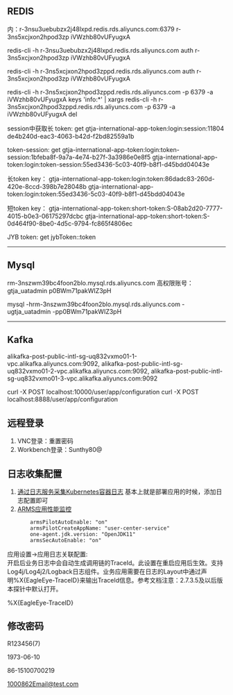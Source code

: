 ## REDIS
内：r-3nsu3uebubzx2j48lxpd.redis.rds.aliyuncs.com:6379
r-3ns5xcjxon2hpod3zp
iVWzhb80vUFyugxA

redis-cli -h r-3nsu3uebubzx2j48lxpd.redis.rds.aliyuncs.com
auth r-3ns5xcjxon2hpod3zp iVWzhb80vUFyugxA

redis-cli -h r-3ns5xcjxon2hpod3zppd.redis.rds.aliyuncs.com
auth r-3ns5xcjxon2hpod3zp iVWzhb80vUFyugxA

redis-cli -h r-3ns5xcjxon2hpod3zppd.redis.rds.aliyuncs.com -p 6379 -a iVWzhb80vUFyugxA keys 'info:*' | xargs redis-cli -h r-3ns5xcjxon2hpod3zppd.redis.rds.aliyuncs.com -p 6379 -a iVWzhb80vUFyugxA del

session中获取长 token:
get gtja-international-app-token:login:session:11804
de4b240d-eac3-4063-b42d-f2bd82559a1b

token-session:
get gtja-international-app-token:login:token-session:1bfeba8f-9a7a-4e74-b27f-3a3986e0e8f5
gtja-international-app-token:login:token-session:55ed3436-5c03-40f9-b8f1-d45bdd04043e

长token key：
gtja-international-app-token:login:token:86dadc83-260d-420e-8ccd-398b7e28048b
gtja-international-app-token:login:token:55ed3436-5c03-40f9-b8f1-d45bdd04043e

短token key：
gtja-international-app-token:short-token:S-08ab2d20-7777-4015-b0e3-06175297dcbc
gtja-international-app-token:short-token:S-0d464f90-8be0-4d5c-9794-fc865f4806ec

JYB token:
get jybToken::token

---------

## Mysql


rm-3nszwm39bc4foon2blo.mysql.rds.aliyuncs.com
高权限账号：
gtja_uatadmin
p0BWm71pakWIZ3pH

mysql -hrm-3nszwm39bc4foon2blo.mysql.rds.aliyuncs.com -ugtja_uatadmin -pp0BWm71pakWIZ3pH

----------

## Kafka
alikafka-post-public-intl-sg-uq832vxmo01-1-vpc.alikafka.aliyuncs.com:9092,
alikafka-post-public-intl-sg-uq832vxmo01-2-vpc.alikafka.aliyuncs.com:9092,
alikafka-post-public-intl-sg-uq832vxmo01-3-vpc.alikafka.aliyuncs.com:9092



curl -X POST localhost:10000/user/app/configuration
curl -X POST localhost:8888/user/app/configuration

## 远程登录
1. VNC登录：重置密码
2. Workbench登录：Sunthy80@


## 日志收集配置
1. [通过日志服务采集Kubernetes容器日志](https://www.alibabacloud.com/help/zh/container-service-for-kubernetes/latest/collect-log-data-from-containers-by-using-log-service)
	基本上就是部署应用的时候，添加日志配置即可
2. [ARMS应用性能监控](https://www.alibabacloud.com/help/zh/container-service-for-kubernetes/latest/monitor-application-performance)
	```
		armsPilotAutoEnable: "on"
		armsPilotCreateAppName: "user-center-service"
		one-agent.jdk.version: "OpenJDK11"
		armsSecAutoEnable: "on" 
	```

应用设置->应用日志关联配置:  
开启后业务日志中会自动生成调用链的TraceId。此设置在重启应用后生效。支持Log4j/Log4j2/Logback日志组件。业务应用需要在日志的Layout中通过声明%X{EagleEye-TraceID}来输出TraceId信息。参考文档注意：2.7.3.5及以后版本探针中默认打开。

%X{EagleEye-TraceID}



## 修改密码
R123456(7)

1973-06-10

86-15100700219

1000862Email@test.com